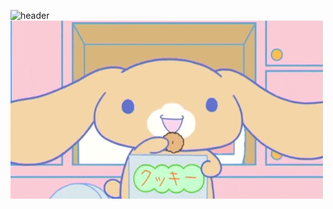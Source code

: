 ![header](https://capsule-render.vercel.app/api?&type=soft&&color=&color=FFC9D2&text=hello!!!!🧁&fontColor=ffffff&fontSize=90&animation=twinkling)
<img src="nom.gif">
